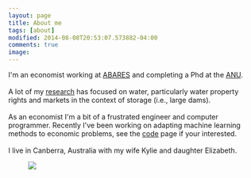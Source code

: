 ```yaml
---
layout: page
title: About me
tags: [about]
modified: 2014-08-08T20:53:07.573882-04:00
comments: true
image:
---
```


I'm an economist working at [ABARES](http://www.daff.gov.au/abares) and completing a Phd at the [ANU](https://crawford.anu.edu.au/people/phd/neal-hughes).<br> <br> A lot of my [research](../research) has focused on water, particularly water property rights and markets in the context of storage (i.e., large dams). <!--- Here is my [CV](../images/cv_7.pdf).-->  <br> <br> As an economist I'm a bit of a frustrated engineer and computer programmer.  Recently I've been working on adapting machine learning methods to economic problems, see the [code](../code) page if your interested. <br><br>  I live in Canberra, Australia with my wife Kylie and daughter Elizabeth.

<figure>
	<img src="http://nealbob.github.io/images/dadee.jpg">
</figure>
